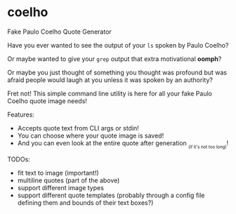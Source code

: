 # coelho
Fake Paulo Coelho Quote Generator

Have you ever wanted to see the output of your `ls` spoken by Paulo Coelho?

Or maybe wanted to give your `grep` output that extra motivational **oomph**?

Or maybe you just thought of something you thought was profound but was afraid people would laugh at you unless it was spoken by an authority?

Fret not! This simple command line utility is here for all your fake Paulo Coelho quote image needs!



Features: 
- Accepts quote text from CLI args or stdin!
- You can choose where your quote image is saved!
- And you can even look at the entire quote after generation <sub><sub>(if it's not too long)</sub></sub>!

TODOs:
- fit text to image (important!)
- multiline quotes (part of the above)
- support different image types
- support different quote templates (probably through a config file defining them and bounds of their text boxes?)
